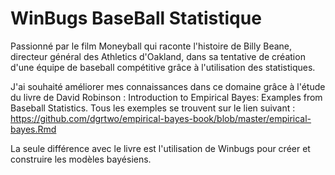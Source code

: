 # WinBugs BaseBall Statistique

Passionné par le film Moneyball qui raconte l'histoire de Billy Beane, directeur général des Athletics d'Oakland, dans sa tentative de création d'une équipe de baseball compétitive grâce à l'utilisation des statistiques.

J'ai souhaité améliorer mes connaissances dans ce domaine grâce à l'étude du livre de David Robinson : Introduction to Empirical Bayes: Examples from Baseball Statistics.
Tous les exemples se trouvent sur le lien suivant : https://github.com/dgrtwo/empirical-bayes-book/blob/master/empirical-bayes.Rmd

La seule différence avec le livre est l'utilisation de Winbugs pour créer et construire les modèles bayésiens.

